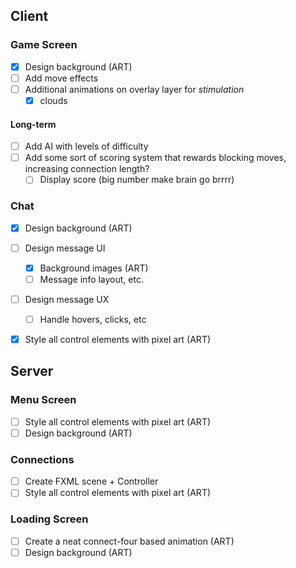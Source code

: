 ## Client

### Game Screen
- [x] Design background (ART) 
- [ ] Add move effects
- [ ] Additional animations on overlay layer for *stimulation*
    - [x] clouds

#### Long-term
- [ ] Add AI with levels of difficulty
- [ ] Add some sort of scoring system that rewards blocking moves, increasing connection length?
    - [ ] Display score (big number make brain go brrrr)

### Chat
- [x] Design background (ART) 
- [ ] Design message UI 
    - [x] Background images (ART)
    - [ ] Message info layout, etc.
- [ ] Design message UX 
    - [ ] Handle hovers, clicks, etc
- [x] Style all control elements with pixel art (ART)


## Server

### Menu Screen
- [ ] Style all control elements with pixel art (ART)
- [ ] Design background (ART) 

### Connections
- [ ] Create FXML scene + Controller
- [ ] Style all control elements with pixel art  (ART)

### Loading Screen
- [ ] Create a neat connect-four based animation (ART)
- [ ] Design background (ART) 

